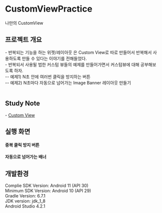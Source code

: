 # CustomViewPractice
나만의 CustomView 
<br>

<h2>프로젝트 개요</h2>
- 반복되는 기능을 하는 위젯/레이아웃 은 Custom View로 따로 만들어서 반복해서 사용하도록 만들 수 있다는 이야기를 전해들었다.<br>
- 반복되서 사용될 법한 커스텀 뷰들의 예제를 만들어가면서 커스텀뷰에 대해 공부해보도록 하자.<br>
-- 예제1) N초 안에 여러번 클릭을 방지하는 버튼<br>
-- 예제2) N초마다 자동으로 넘어가는 Image Banner 레이아웃 만들기<br>
<br>

<h2>Study Note</h2>
- <a href="https://blog.naver.com/ponson1017/222475344604"> Custom View </a><br>

<h2>실행 화면</h2>
<h4> 중복 클릭 방지 버튼 </h4>


<h4> 자동으로 넘어가는 배너 </h4>

<h2>개발환경</h2>
Complie SDK Version: Android 11 (API 30) <br>
Minimum SDK Version: Android 10 (API 29) <br>
Gradle Version: 6.7.1 <br>
JDK version: jdk_1_8 <br>
Android Studio 4.2.1 <br>
